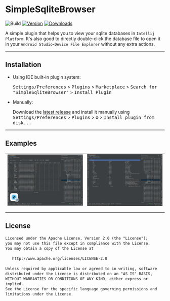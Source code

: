 # SimpleSqliteBrowser

![Build](https://github.com/gitofleonardo/SimpleSqliteBrowser/workflows/Build/badge.svg)
[![Version](https://img.shields.io/jetbrains/plugin/v/19797-simplesqlitebrowser.svg)](https://plugins.jetbrains.com/plugin/19797-simplesqlitebrowser)
[![Downloads](https://img.shields.io/jetbrains/plugin/d/19797-simplesqlitebrowser.svg)](https://plugins.jetbrains.com/plugin/19797-simplesqlitebrowser)

<!-- Plugin description -->
A simple plugin that helps you to view your sqlite databases in `Intellij Platform`. It's also good to directly double-click
the database file to open it in your `Android Studio`-`Device File Explorer` without any extra actions.
<!-- Plugin description end -->

---

## Installation

- Using IDE built-in plugin system:
  
  <kbd>Settings/Preferences</kbd> > <kbd>Plugins</kbd> > <kbd>Marketplace</kbd> > <kbd>Search for "SimpleSqliteBrowser"</kbd> >
  <kbd>Install Plugin</kbd>
  
- Manually:

  Download the [latest release](https://github.com/gitofleonardo/SimpleSqliteBrowser/releases/latest) and install it manually using
  <kbd>Settings/Preferences</kbd> > <kbd>Plugins</kbd> > <kbd>⚙️</kbd> > <kbd>Install plugin from disk...</kbd>


---

## Examples

| ![sample-tables](raw/sample-tables.png) | ![sample-metadata](raw/sample-metadata.png) |
|--|--|

---

## License

```
Licensed under the Apache License, Version 2.0 (the "License");
you may not use this file except in compliance with the License.
You may obtain a copy of the License at

   http://www.apache.org/licenses/LICENSE-2.0

Unless required by applicable law or agreed to in writing, software
distributed under the License is distributed on an "AS IS" BASIS,
WITHOUT WARRANTIES OR CONDITIONS OF ANY KIND, either express or implied.
See the License for the specific language governing permissions and
limitations under the License.
```
